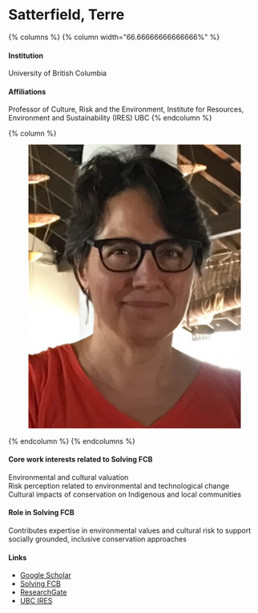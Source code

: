 # Satterfield, Terre

{% columns %}
{% column width="66.66666666666666%" %}
#### Institution

University of British Columbia

#### Affiliations

Professor of Culture, Risk and the Environment, Institute for Resources, Environment and Sustainability (IRES) UBC
{% endcolumn %}

{% column %}
<figure><img src="https://raw.githubusercontent.com/Solving-FCB/docs/refs/heads/main/.img/satterfield-t.webp" alt=""></figure>
{% endcolumn %}
{% endcolumns %}

#### Core work interests related to Solving FCB

Environmental and cultural valuation\
Risk perception related to environmental and technological change\
Cultural impacts of conservation on Indigenous and local communities

#### Role in Solving FCB

Contributes expertise in environmental values and cultural risk to support socially grounded, inclusive conservation approaches

#### Links

* [Google Scholar](https://scholar.google.com/citations?user=1nrd2msAAAAJ)
* [Solving FCB](https://solvingfcb.org/people/satterfield-t/)
* [ResearchGate](https://www.researchgate.net/profile/Terre-Satterfield)
* [UBC IRES](https://ires.ubc.ca/person/terre-satterfield/)
